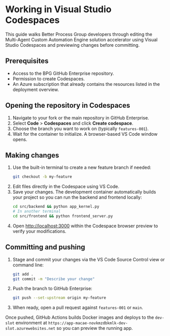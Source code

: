 # Working in Visual Studio Codespaces

This guide walks Better Process Group developers through editing the Multi-Agent Custom Automation Engine solution accelerator using Visual Studio Codespaces and previewing changes before committing.

## Prerequisites

- Access to the BPG GitHub Enterprise repository.
- Permission to create Codespaces.
- An Azure subscription that already contains the resources listed in the deployment overview.

## Opening the repository in Codespaces

1. Navigate to your fork or the main repository in GitHub Enterprise.
2. Select **Code** > **Codespaces** and click **Create codespace**.
3. Choose the branch you want to work on (typically `features-001`).
4. Wait for the container to initialize. A browser-based VS Code window opens.

## Making changes

1. Use the built-in terminal to create a new feature branch if needed:
   ```bash
   git checkout -b my-feature
   ```
2. Edit files directly in the Codespace using VS Code.
3. Save your changes. The development container automatically builds your project so you can run the backend and frontend locally:
   ```bash
   cd src/backend && python app_kernel.py
   # In another terminal
   cd src/frontend && python frontend_server.py
   ```
4. Open <http://localhost:3000> within the Codespace browser preview to verify your modifications.

## Committing and pushing

1. Stage and commit your changes via the VS Code Source Control view or command line:
   ```bash
   git add .
   git commit -m "Describe your change"
   ```
2. Push the branch to GitHub Enterprise:
   ```bash
   git push --set-upstream origin my-feature
   ```
3. When ready, open a pull request against `features-001` or `main`.

Once pushed, GitHub Actions builds Docker images and deploys to the `dev-slot` environment at
`https://app-macae-novkmzdbkmlk-dev-slot.azurewebsites.net` so you can preview the running app.

